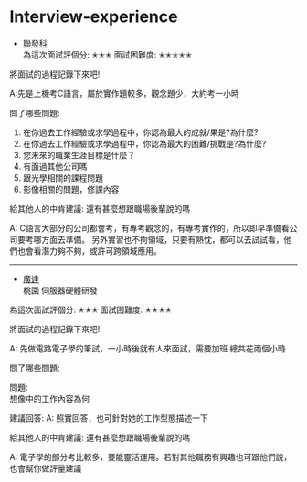 # Interview-experience

*   [聯發科](#overview)   
為這次面試評個分:
✭✭✭
面試困難度:
✭✭✭✭✭

將面試的過程記錄下來吧!

A:先是上機考C語言，屬於實作題較多，觀念題少，大約考一小時

問了哪些問題:
1. 在你過去工作經驗或求學過程中，你認為最大的成就/果是?為什麼?
2. 在你過去工作經驗或求學過程中，你認為最大的困難/挑戰是?為什麼?
3. 您未來的職業生涯目標是什麼？
4. 有面過其他公司嗎
5. 跟光學相關的課程問題
6. 影像相關的問題，修課內容


給其他人的中肯建議: 
還有甚麼想跟職場後輩說的嗎

A: C語言大部分的公司都會考，有專考觀念的，有專考實作的，所以即早準備看公司要考哪方面去準備。
另外實習也不拘領域，只要有熱忱，都可以去試試看，他們也會看潛力夠不夠，或許可跨領域應用。


***

*   [廣達](#overview)   
桃園 伺服器硬體研發


為這次面試評個分:
✭✭✭
面試困難度:
✭✭✭✭


將面試的過程記錄下來吧!

A: 先做電路電子學的筆試，一小時後就有人來面試，需要加班 總共花兩個小時

問了哪些問題:

問題:  
想像中的工作內容為何

建議回答:
A: 照實回答，也可針對她的工作型態描述一下

給其他人的中肯建議: 
還有甚麼想跟職場後輩說的嗎

A: 電子學的部分考比較多，要能靈活運用。若對其他職務有興趣也可跟他們說，也會幫你做評量建議


